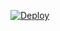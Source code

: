 [![Deploy](https://www.herokucdn.com/deploy/button.svg)](https://heroku.com/deploy?template=https://github.com/ItZxSTaR/Sux)
